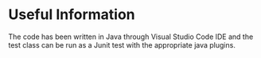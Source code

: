 # Useful Information

The code has been written in Java through Visual Studio Code IDE and the test class can be run as a Junit test with the appropriate java plugins. 

